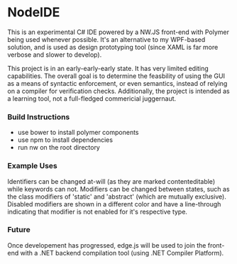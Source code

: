 # NodeIDE

This is an experimental C# IDE powered by a NW.JS front-end with Polymer being used whenever possible. It's an alternative to my WPF-based solution, and is used as design prototyping tool (since XAML is far more verbose and slower to develop).

This project is in an early-early-early state. It has very limited editing capabilities. The overall goal is to determine the feasbility of using the GUI as a means of syntactic enforcement, or even semantics, instead of relying on a compiler for verification checks. Additionally, the project is intended as a learning tool, not a full-fledged commericial juggernaut.

### Build Instructions

* use bower to install polymer components
* use npm to install dependencies
* run nw on the root directory

### Example Uses
Identifiers can be changed at-will (as they are marked contenteditable) while keywords can not. Modifiers can be changed between states, such as the class modifiers of 'static' and 'abstract' (which are mutually exclusive). Disabled modifiers are shown in a different color and have a line-through indicating that modifier is not enabled for it's respective type.

### Future
Once developement has progressed, edge.js will be used to join the front-end with a .NET backend compilation tool (using .NET Compiler Platform).
